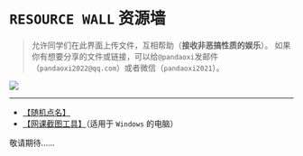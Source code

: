 # `RESOURCE WALL` 资源墙
> 允许同学们在此界面上传文件，互相帮助（**接收非恶搞性质的娱乐**）。
> 如果你有想要分享的文件或链接，可以给`@pandaoxi`发邮件（`pandaoxi2022@qq.com`）或者微信（`pandaoxi2021`）。

![](https://2022-14.github.io/files/images/e3y4O.gif)

---

- [【随机点名】](https://2022-14.github.io/wall/resource/name/)
- [【网课截图工具】](https://www.zybuluo.com/pandaoxi2022/note/2412946)（适用于 `Windows` 的电脑）

敬请期待……
